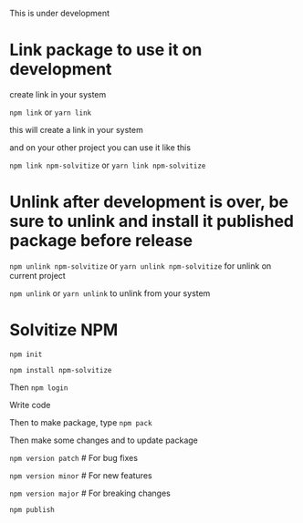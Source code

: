 
This is under development

# Link package to use it on development

create link in your system

`npm link` or `yarn link`

this will create a link in your system

and on your other project you can use it like this

`npm link npm-solvitize` or `yarn link npm-solvitize`

# Unlink after development is over, be sure to unlink and install it published package before release

`npm unlink npm-solvitize` or `yarn unlink npm-solvitize` for unlink on current project

`npm unlink` or `yarn unlink` to unlink from your system


# Solvitize NPM 

`npm init`

`npm install npm-solvitize`

Then `npm login`

Write code

Then to make package, type `npm pack`

Then make some changes and to update package

`npm version patch` # For bug fixes 

`npm version minor` # For new features 

`npm version major` # For breaking changes

`npm publish`
